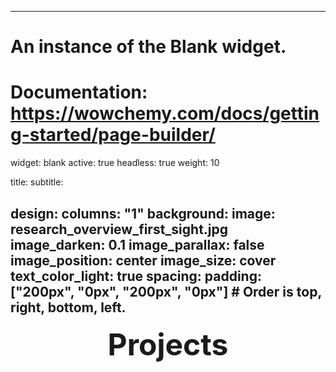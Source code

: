 
---
# An instance of the Blank widget.
# Documentation: https://wowchemy.com/docs/getting-started/page-builder/
widget: blank
active: true
headless: true
weight: 10

title: 
subtitle:

design:
  columns: "1"
  background:
    image: research_overview_first_sight.jpg
    image_darken: 0.1
    image_parallax: false
    image_position: center
    image_size: cover
    text_color_light: true
  spacing:
    padding: ["200px", "0px", "200px", "0px"]   # Order is top, right, bottom, left.
---

**<div style="text-align: center"><font size="7">Projects</font> </div>**